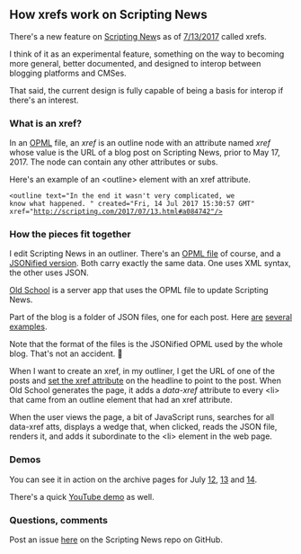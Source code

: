 ## How xrefs work on Scripting News

There's a new feature on <a href="http://scripting.com/">Scripting New</a>s as of <a href="http://scripting.com/2017/07/13.html#a033236">7/13/2017</a> called xrefs.

I think of it as an experimental feature, something on the way to becoming more general, better documented, and designed to interop between blogging platforms and CMSes. 

That said, the current design is fully capable of being a basis for interop if there's an interest.

### What is an xref?

In an <a href="http://dev.opml.org/spec2.html">OPML</a> file, an <i>xref</i> is an outline node with an attribute named <i>xref</i> whose value is the URL of a blog post on Scripting News, prior to May 17, 2017. The node can contain any other attributes or subs. 

Here's an example of an &lt;outline> element with an xref attribute.

<code>&lt;outline text="In the end it wasn't very complicated, we know what happened. " created="Fri, 14 Jul 2017 15:30:57 GMT" xref="http://scripting.com/2017/07/13.html#a084742"/></code>

### How the pieces fit together

I edit Scripting News in an outliner. There's an <a href="http://storage.littleoutliner.com/users/davewiner/electric/todo.opml">OPML file</a> of course, and a <a href="http://scripting.com/index.json">JSONified version</a>. Both carry exactly the same data. One uses XML syntax, the other uses JSON.

<a href="https://duckduckgo.com/?q=site%3Ascripting.com+%22old+school%22&t=hq&ia=web">Old School</a> is a server app that uses the OPML file to update Scripting News. 

Part of the blog is a folder of JSON files, one for each post. Here <a href="http://scripting.com/items/2017/07/10/a104148.json">are</a> <a href="http://scripting.com/items/2017/07/13/a084742.json">several</a> <a href="http://scripting.com/items/2017/07/11/a094345.json">examples</a>.

Note that the format of the files is the JSONified OPML used by the whole blog. That's not an accident. :cop:

When I want to create an xref, in my outliner, I get the URL of one of the posts and <a href="http://scripting.com/images/2017/07/14/attsDialog.png">set the xref attribute</a> on the headline to point to the post. When Old School generates the page, it adds a <i>data-xref</i> attribute to every &lt;li> that came from an outline element that had an xref attribute. 

When the user views the page, a bit of JavaScript runs, searches for all data-xref atts, displays a wedge that, when clicked, reads the JSON file, renders it, and adds it subordinate to the &lt;li> element in the web page.  

### Demos

You can see it in action on the archive pages for July <a href="http://scripting.com/2017/07/12.html#a120607">12</a>, <a href="http://scripting.com/2017/07/13.html#a033236">13</a> and <a href="http://scripting.com/2017/07/14.html#a112705">14</a>.

There's a quick <a href="https://www.youtube.com/watch?v=TzzQgNapHX8">YouTube demo</a> as well.

### Questions, comments

Post an issue <a href="https://github.com/scripting/Scripting-News/issues">here</a> on the Scripting News repo on GitHub.

